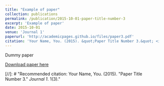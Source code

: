 ```yaml
---
title: "Example of paper"
collection: publications
permalink: /publication/2015-10-01-paper-title-number-3
excerpt: 'Example of paper'
date: 2015-10-01
venue: 'Journal 1'
paperurl: 'http://academicpages.github.io/files/paper3.pdf'
citation: 'Your Name, You. (2015). &quot;Paper Title Number 3.&quot; <i>Journal 1</i>. 1(3).'
---
```

Dummy paper

[Download paper here](http://academicpages.github.io/files/paper3.pdf)

[//]: # "Recommended citation: Your Name, You. (2015). "Paper Title Number 3." <i>Journal 1</i>. 1(3)."

